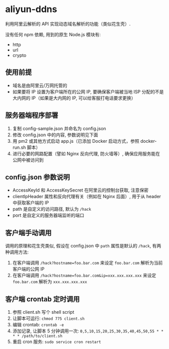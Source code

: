 # aliyun-ddns

利用阿里云解析的 API 实现动态域名解析的功能（类似花生壳）.

没有任何 npm 依赖, 用到的原生 Node.js 模块有:

- http
- url
- crypto

## 使用前提

- 域名是由阿里云/万网托管的
- 如果要将 IP 设置为客户端所在的公网 IP, 要确保客户端被当地 ISP 分配的不是大内网的 IP（如果是大内网的 IP, 可以给客服打电话要求更换）

## 服务器端程序部署

1. 复制 config-sample.json 并命名为 config.json
2. 修改 config.json 中的内容, 参数说明见下面
3. 用 pm2 或其他方式启动 app.js（已添加 Docker 启动方式，参照 docker-run.sh 脚本）
4. 进行必要的网路配置（譬如 Nginx 反向代理, 防火墙等）, 确保应用服务能在公网中被访问到

## config.json 参数说明

- AccessKeyId 和 AccessKeySecret 在阿里云的控制台获取, 注意保密
- clientIpHeader 属性和反向代理有关（例如在 Nginx 后面）, 用于从 header 中获取客户端的 IP
- path 是自定义的访问路径, 默认为 `/hack`
- port 是自定义的服务器端监听的端口

## 客户端手动调用

调用的原理和花生壳类似, 假设在 config.json 中 `path` 属性是默认的 `/hack`, 有两种调用方法:

1. 在客户端调用 `/hack?hostname=foo.bar.com` 来设定 `foo.bar.com` 解析为当前客户端的公网 IP
2. 在客户端调用 `/hack?hostname=foo.bar.com&ip=xxx.xxx.xxx.xxx` 来设定 `foo.bar.com` 解析为 `xxx.xxx.xxx.xxx`

## 客户端 crontab 定时调用

1. 参照 client.sh 写个 shell script
2. 让脚本可运行: `chmod 775 client.sh`
3. 编辑 crontab: `crontab -e`
4. 添加记录, 让脚本 5 分钟调用一次: `0,5,10,15,20,25,30,35,40,45,50,55 * * * * /path/to/client.sh`
5. 重启 cron 服务: `sudo service cron restart`